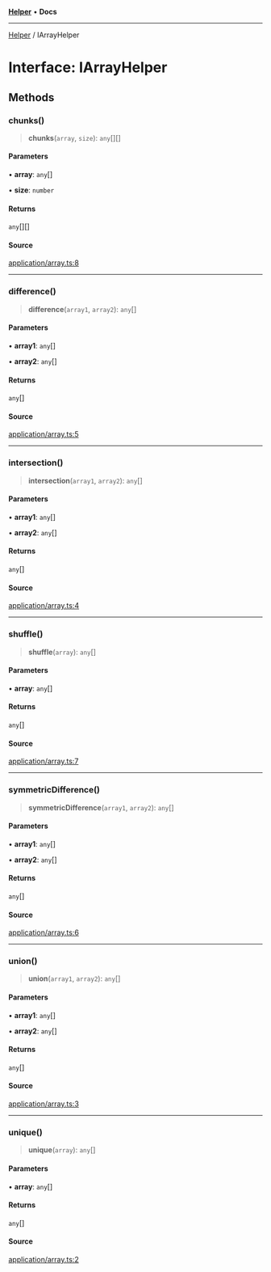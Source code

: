 [**Helper**](../README.md) • **Docs**

***

[Helper](../README.md) / IArrayHelper

# Interface: IArrayHelper

## Methods

### chunks()

> **chunks**(`array`, `size`): `any`[][]

#### Parameters

• **array**: `any`[]

• **size**: `number`

#### Returns

`any`[][]

#### Source

[application/array.ts:8](https://github.com/data7expressions/data7expressions/blob/b16c30d7c6ef8837b57b5372523e67937b5f2850/packages/h3lp/src/lib/application/array.ts#L8)

***

### difference()

> **difference**(`array1`, `array2`): `any`[]

#### Parameters

• **array1**: `any`[]

• **array2**: `any`[]

#### Returns

`any`[]

#### Source

[application/array.ts:5](https://github.com/data7expressions/data7expressions/blob/b16c30d7c6ef8837b57b5372523e67937b5f2850/packages/h3lp/src/lib/application/array.ts#L5)

***

### intersection()

> **intersection**(`array1`, `array2`): `any`[]

#### Parameters

• **array1**: `any`[]

• **array2**: `any`[]

#### Returns

`any`[]

#### Source

[application/array.ts:4](https://github.com/data7expressions/data7expressions/blob/b16c30d7c6ef8837b57b5372523e67937b5f2850/packages/h3lp/src/lib/application/array.ts#L4)

***

### shuffle()

> **shuffle**(`array`): `any`[]

#### Parameters

• **array**: `any`[]

#### Returns

`any`[]

#### Source

[application/array.ts:7](https://github.com/data7expressions/data7expressions/blob/b16c30d7c6ef8837b57b5372523e67937b5f2850/packages/h3lp/src/lib/application/array.ts#L7)

***

### symmetricDifference()

> **symmetricDifference**(`array1`, `array2`): `any`[]

#### Parameters

• **array1**: `any`[]

• **array2**: `any`[]

#### Returns

`any`[]

#### Source

[application/array.ts:6](https://github.com/data7expressions/data7expressions/blob/b16c30d7c6ef8837b57b5372523e67937b5f2850/packages/h3lp/src/lib/application/array.ts#L6)

***

### union()

> **union**(`array1`, `array2`): `any`[]

#### Parameters

• **array1**: `any`[]

• **array2**: `any`[]

#### Returns

`any`[]

#### Source

[application/array.ts:3](https://github.com/data7expressions/data7expressions/blob/b16c30d7c6ef8837b57b5372523e67937b5f2850/packages/h3lp/src/lib/application/array.ts#L3)

***

### unique()

> **unique**(`array`): `any`[]

#### Parameters

• **array**: `any`[]

#### Returns

`any`[]

#### Source

[application/array.ts:2](https://github.com/data7expressions/data7expressions/blob/b16c30d7c6ef8837b57b5372523e67937b5f2850/packages/h3lp/src/lib/application/array.ts#L2)

